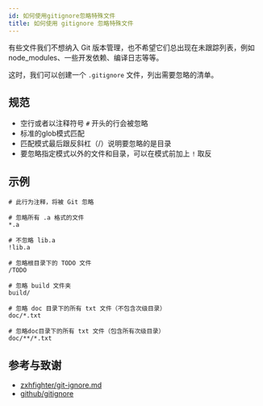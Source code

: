 ```yaml
---
id: 如何使用gitignore忽略特殊文件
title: 如何使用 gitignore 忽略特殊文件
---
```




有些文件我们不想纳入 Git 版本管理，也不希望它们总出现在未跟踪列表，例如 node_modules、一些开发依赖、编译日志等等。

这时，我们可以创建一个 `.gitignore` 文件，列出需要忽略的清单。

## 规范

- 空行或者以注释符号 `#` 开头的行会被忽略
- 标准的glob模式匹配
- 匹配模式最后跟反斜杠（/）说明要忽略的是目录
- 要忽略指定模式以外的文件和目录，可以在模式前加上 `!` 取反

## 示例

```gitignore
# 此行为注释，将被 Git 忽略

# 忽略所有 .a 格式的文件
*.a

# 不忽略 lib.a
!lib.a

# 忽略根目录下的 TODO 文件
/TODO

# 忽略 build 文件夹
build/

# 忽略 doc 目录下的所有 txt 文件（不包含次级目录）
doc/*.txt

# 忽略doc目录下的所有 txt 文件（包含所有次级目录）
doc/**/*.txt
```

## 参考与致谢 

- [zxhfighter/git-ignore.md](https://gist.github.com/zxhfighter/6320b9a08698bb8703ee)
- [github/gitignore](https://github.com/github/gitignore)
